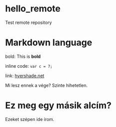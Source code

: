 # hello_remote
Test remote repository

# Markdown language
bold:  This is **bold**

inline code:  `var c = 7;`

link: [hyershade.net](https://www.hypershade.net)

Mi lesz ennek a vége?
Szinte hihetetlen.

  # Ez meg egy másik alcím?
  Ezeket szépen ide írom.
